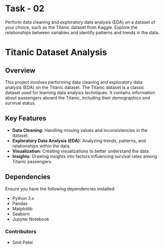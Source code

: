 # Task - 02
Perform data cleaning and exploratory data analysis (EDA) on a dataset of your choice, such as the Titanic dataset from Kaggle. Explore the relationships between variables and identify patterns and trends in the data.

# Titanic Dataset Analysis

## Overview

This project involves performing data cleaning and exploratory data analysis (EDA) on the Titanic dataset. The Titanic dataset is a classic dataset used for learning data analysis techniques. It contains information about passengers aboard the Titanic, including their demographics and survival status.

## Key Features

- **Data Cleaning:** Handling missing values and inconsistencies in the dataset.
- **Exploratory Data Analysis (EDA):** Analyzing trends, patterns, and relationships within the data.
- **Visualization:** Creating visualizations to better understand the data.
- **Insights:** Drawing insights into factors influencing survival rates among Titanic passengers.

## Dependencies

Ensure you have the following dependencies installed:

- Python 3.x
- Pandas
- Matplotlib
- Seaborn
- Jupyter Notebook

### **Contributors**

- Smit Patel
